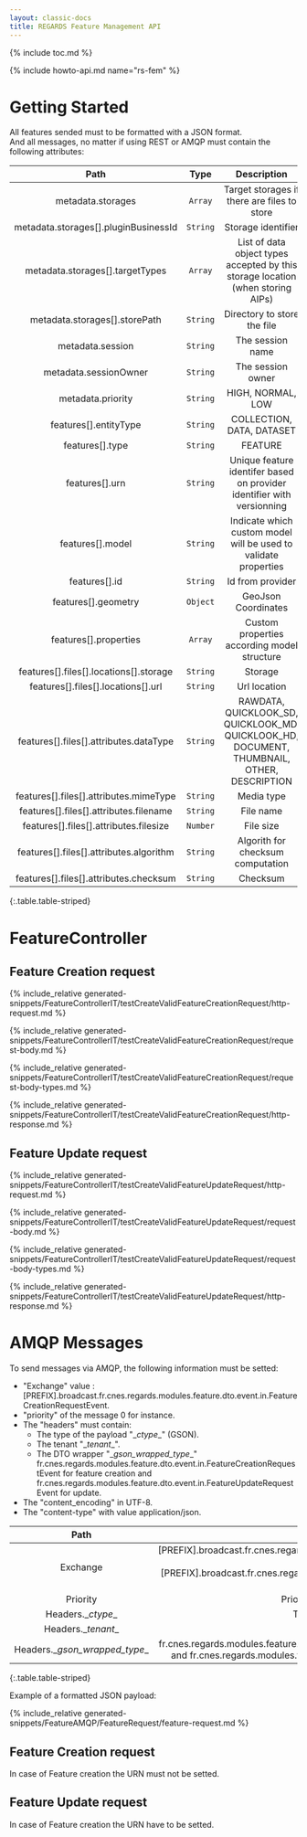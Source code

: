 ```yaml
---
layout: classic-docs
title: REGARDS Feature Management API
---
```


{% include toc.md %}

{% include howto-api.md name="rs-fem" %}
    
# Getting Started

All features sended must to be formatted with a JSON format.  
And all messages, no matter if using REST or AMQP must contain the following attributes:
      
|Path|Type|Description|
|:--:|:--:|:---------:|
|metadata.storages| `Array` |Target storages if there are files to store||
|metadata.storages[].pluginBusinessId| `String` |Storage identifier||
|metadata.storages[].targetTypes| `Array` |List of data object types accepted by this storage location (when storing AIPs)||
|metadata.storages[].storePath| `String` |Directory to store the file||
|metadata.session| `String` |The session name||
|metadata.sessionOwner| `String` |The session owner||
|metadata.priority| `String` |HIGH, NORMAL, LOW||
|features[].entityType| `String` |COLLECTION, DATA, DATASET||
|features[].type| `String` |FEATURE||
|features[].urn| `String` |Unique feature identifer based on provider identifier with versionning||
|features[].model| `String` |Indicate which custom model will be used to validate properties||
|features[].id| `String` |Id from provider||
|features[].geometry| `Object` |GeoJson Coordinates||
|features[].properties| `Array` |Custom properties according model structure||
|features[].files[].locations[].storage| `String` |Storage||
|features[].files[].locations[].url| `String` |Url location||
|features[].files[].attributes.dataType| `String` |RAWDATA, QUICKLOOK_SD, QUICKLOOK_MD, QUICKLOOK_HD, DOCUMENT, THUMBNAIL, OTHER, DESCRIPTION||
|features[].files[].attributes.mimeType| `String` |Media type||
|features[].files[].attributes.filename| `String` |File name||
|features[].files[].attributes.filesize| `Number` |File size||
|features[].files[].attributes.algorithm| `String` |Algorith for checksum computation||
|features[].files[].attributes.checksum| `String` |Checksum||
{:.table.table-striped}

# FeatureController

## Feature Creation request

{% include_relative generated-snippets/FeatureControllerIT/testCreateValidFeatureCreationRequest/http-request.md %}

{% include_relative generated-snippets/FeatureControllerIT/testCreateValidFeatureCreationRequest/request-body.md %}

{% include_relative generated-snippets/FeatureControllerIT/testCreateValidFeatureCreationRequest/request-body-types.md %}

{% include_relative generated-snippets/FeatureControllerIT/testCreateValidFeatureCreationRequest/http-response.md %}

## Feature Update request

{% include_relative generated-snippets/FeatureControllerIT/testCreateValidFeatureUpdateRequest/http-request.md %}

{% include_relative generated-snippets/FeatureControllerIT/testCreateValidFeatureUpdateRequest/request-body.md %}

{% include_relative generated-snippets/FeatureControllerIT/testCreateValidFeatureUpdateRequest/request-body-types.md %}

{% include_relative generated-snippets/FeatureControllerIT/testCreateValidFeatureUpdateRequest/http-response.md %}


# AMQP Messages

To send messages via AMQP, the following information must be setted:

- "Exchange" value : [PREFIX].broadcast.fr.cnes.regards.modules.feature.dto.event.in.FeatureCreationRequestEvent.
- "priority" of the message 0 for instance.
- The "headers" must contain: 
    - The type of the payload "\__ctype__" (GSON).
    - The tenant "\__tenant__".
    - The DTO wrapper "\__gson\_wrapped\_type__" fr.cnes.regards.modules.feature.dto.event.in.FeatureCreationRequestEvent for feature creation  and fr.cnes.regards.modules.feature.dto.event.in.FeatureUpdateRequestEvent for update.
- The "content_encoding" in UTF-8.
- The "content-type" with value application/json.

|Path|Description|
|:--:|:---------:|
|Exchange|[PREFIX].broadcast.fr.cnes.regards.modules.feature.dto.event.in.FeatureCreationRequestEvent for a feature creation or [PREFIX].broadcast.fr.cnes.regards.modules.feature.dto.event.in.FeatureUpdateRequestEvent for a feature update||
|Priority|Priority of the message 0 for instance||
|Headers.\__ctype__| The type of the payload (GSON)||
|Headers.\__tenant__| The tenant||
|Headers.\__gson\_wrapped\_type__|fr.cnes.regards.modules.feature.dto.event.in.FeatureCreationRequestEvent for feature creation  and fr.cnes.regards.modules.feature.dto.event.in.FeatureUpdateRequestEvent for update||
{:.table.table-striped}

Example of a formatted JSON payload: 

{% include_relative generated-snippets/FeatureAMQP/FeatureRequest/feature-request.md %}

## Feature Creation request

In case of Feature creation the URN must not be setted.

## Feature Update request

In case of Feature creation the URN have to be setted.
